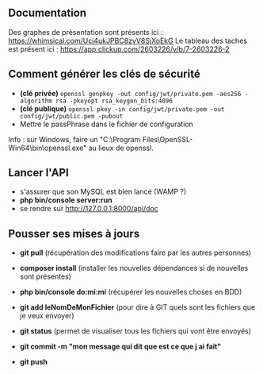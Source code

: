 ## Documentation
Des graphes de présentation sont présents ici : https://whimsical.com/Uci4ukJPBC8zvV8SjXoEkG
Le tableau des taches est présent ici : https://app.clickup.com/2603226/v/b/7-2603226-2

## Comment générer les clés de sécurité
- **(clé privée)** `openssl genpkey -out config/jwt/private.pem -aes256 -algorithm rsa -pkeyopt rsa_keygen_bits:4096`
- **(clé publique)** `openssl pkey -in config/jwt/private.pem -out config/jwt/public.pem -pubout`
- Mettre le passPhrase dans le fichier de configuration

Info : sur Windows, faire un "C:\Program Files\OpenSSL-Win64\bin\openssl.exe" au lieux de openssl.


## Lancer l'API
- s'assurer que son MySQL est bien lancé (WAMP ?)
- **php bin/console server:run**
- se rendre sur http://127.0.0.1:8000/api/doc


## Pousser ses mises à jours
- **git pull** (récupération des modifications faire par les autres personnes)
- **composer install** (installer les nouvelles dépendances si de nouvelles sont présentes)
- **php bin/console do:mi:mi** (récupérer les nouvelles choses en BDD)

- **git add leNomDeMonFichier** (pour dire à GIT quels sont les fichiers que je veux envoyer)
- **git status** (permet de visualiser tous les fichiers qui vont être envoyés)
- **git commit -m "mon message qui dit que est ce que j ai fait"**
- **git push**
